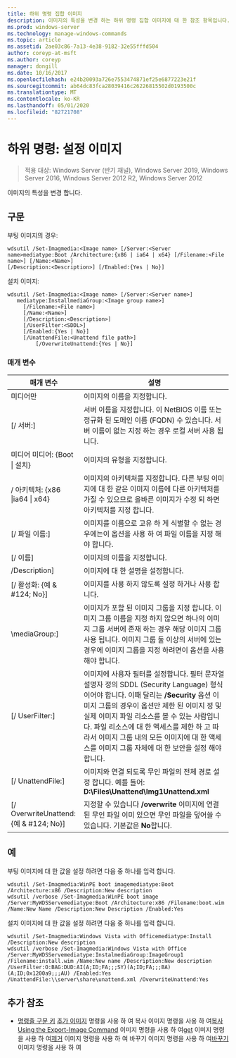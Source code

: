 ```yaml
---
title: 하위 명령 집합 이미지
description: 이미지의 특성을 변경 하는 하위 명령 집합 이미지에 대 한 참조 항목입니다.
ms.prod: windows-server
ms.technology: manage-windows-commands
ms.topic: article
ms.assetid: 2ae03c86-7a13-4e38-9182-32e55fffd504
author: coreyp-at-msft
ms.author: coreyp
manager: dongill
ms.date: 10/16/2017
ms.openlocfilehash: e24b20093a726e7553474871ef25e6877223e21f
ms.sourcegitcommit: ab64dc83fca28039416c26226815502d0193500c
ms.translationtype: MT
ms.contentlocale: ko-KR
ms.lasthandoff: 05/01/2020
ms.locfileid: "82721708"
---
```

# <a name="subcommand-set-image"></a>하위 명령: 설정 이미지

> 적용 대상: Windows Server (반기 채널), Windows Server 2019, Windows Server 2016, Windows Server 2012 R2, Windows Server 2012

이미지의 특성을 변경 합니다.

## <a name="syntax"></a>구문
부팅 이미지의 경우:
```
wdsutil /Set-Imagmedia:<Image name> [/Server:<Server name>mediatype:Boot /Architecture:{x86 | ia64 | x64} [/Filename:<File name>] [/Name:<Name>] 
[/Description:<Description>] [/Enabled:{Yes | No}]
```
설치 이미지:
```
wdsutil /Set-Imagmedia:<Image name> [/Server:<Server name>]
   mediatype:InstallmediaGroup:<Image group name>]
     [/Filename:<File name>]
     [/Name:<Name>]
     [/Description:<Description>]
     [/UserFilter:<SDDL>]
     [/Enabled:{Yes | No}]
     [/UnattendFile:<Unattend file path>]
         [/OverwriteUnattend:{Yes | No}]
```
### <a name="parameters"></a>매개 변수
|매개 변수|설명|
|-------|--------|
미디어만<Image name>|이미지의 이름을 지정합니다.|
|[/ 서버:<Server name>]|서버 이름을 지정합니다. 이 NetBIOS 이름 또는 정규화 된 도메인 이름 (FQDN) 수 있습니다. 서버 이름이 없는 지정 하는 경우 로컬 서버 사용 됩니다.|
미디어 미디어: {Boot &#124; 설치}|이미지의 유형을 지정합니다.|
|/ 아키텍처: {x86 &#124;ia64 &#124; x64}|이미지의 아키텍처를 지정합니다. 다른 부팅 이미지에 대 한 같은 이미지 이름에 다른 아키텍처를 가질 수 있으므로 올바른 이미지가 수정 되 하면 아키텍처를 지정 합니다.|
|[/ 파일 이름:<File name>]|이미지를 이름으로 고유 하 게 식별할 수 없는 경우에는이 옵션을 사용 하 여 파일 이름을 지정 해야 합니다.|
|[/ 이름]|이미지의 이름을 지정합니다.|
|/Description<Description>]|이미지에 대 한 설명을 설정합니다.|
|[/ 활성화: {예 & #124; No}]|이미지를 사용 하지 않도록 설정 하거나 사용 합니다.|
|\mediaGroup:<Image group name>]|이미지가 포함 된 이미지 그룹을 지정 합니다. 이미지 그룹 이름을 지정 하지 않으면 하나의 이미지 그룹 서버에 존재 하는 경우 해당 이미지 그룹 사용 됩니다. 이미지 그룹 둘 이상의 서버에 있는 경우에 이미지 그룹을 지정 하려면이 옵션을 사용 해야 합니다.|
|[/ UserFilter:<SDDL>]|이미지에 사용자 필터를 설정합니다. 필터 문자열 설명자 정의 SDDL (Security Language) 형식 이어야 합니다. 이때 달리는 **/Security** 옵션 이미지 그룹의 경우이 옵션만 제한 된 이미지 정 및 실제 이미지 파일 리소스를 볼 수 있는 사람입니다. 파일 리소스에 대 한 액세스를 제한 하 고 따라서 이미지 그룹 내의 모든 이미지에 대 한 액세스를 이미지 그룹 자체에 대 한 보안을 설정 해야 합니다.|
|[/ UnattendFile:<Unattend file path>]|이미지와 연결 되도록 무인 파일의 전체 경로 설정 합니다. 예를 들어: **D:\Files\Unattend\Img1Unattend.xml**|
|[/ OverwriteUnattend: {예 & #124; No}]|지정할 수 있습니다 **/overwrite** 이미지에 연결 된 무인 파일 이미 있으면 무인 파일을 덮어쓸 수 있습니다. 기본값은 **No**합니다.|
## <a name="examples"></a>예
부팅 이미지에 대 한 값을 설정 하려면 다음 중 하나를 입력 합니다.
```
wdsutil /Set-Imagmedia:WinPE boot imagemediatype:Boot /Architecture:x86 /Description:New description
wdsutil /verbose /Set-Imagmedia:WinPE boot image /Server:MyWDSServemediatype:Boot /Architecture:x86 /Filename:boot.wim 
/Name:New Name /Description:New Description /Enabled:Yes
```
설치 이미지에 대 한 값을 설정 하려면 다음 중 하나를 입력 합니다.
```
wdsutil /Set-Imagmedia:Windows Vista with Officemediatype:Install /Description:New description 
wdsutil /verbose /Set-Imagmedia:Windows Vista with Office /Server:MyWDSServemediatype:InstalmediaGroup:ImageGroup1 
/Filename:install.wim /Name:New name /Description:New description /UserFilter:O:BAG:DUD:AI(A;ID;FA;;;SY)(A;ID;FA;;;BA)(A;ID;0x1200a9;;;AU) /Enabled:Yes /UnattendFile:\\server\share\unattend.xml /OverwriteUnattend:Yes
```
## <a name="additional-references"></a>추가 참조
- [명령줄 구문 키](command-line-syntax-key.md)
[추가 이미지](using-the-add-image-command.md)
명령을 사용 하 여 복사 이미지 명령을 사용 하 여[복사](using-the-copy-image-command.md)
[Using the Export-Image Command](using-the-export-image-command.md)
이미지 명령을 사용 하 여[get](using-the-get-image-command.md)
이미지 명령을 사용 하 여[제거](using-the-remove-image-command.md)
이미지 명령을 사용 하 여 바꾸기 이미지 명령을 사용 하 여[바꾸기](using-the-replace-image-command.md) 이미지 명령을 사용 하 여
